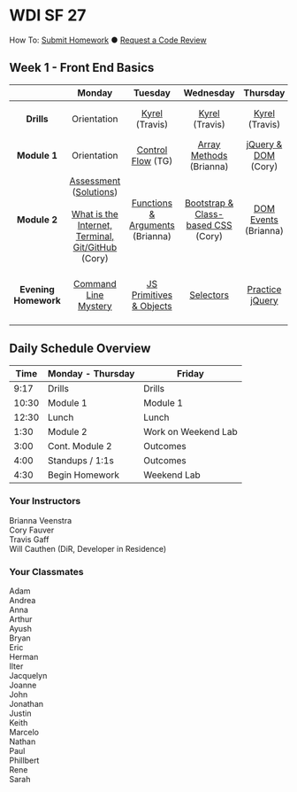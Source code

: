 # WDI SF 27

How To: <a href="https://github.com/SF-WDI-LABS/shared_modules/blob/master/how-to/submit-homework.md" target="blank">Submit Homework</a> ● <a href="https://github.com/SF-WDI-LABS/shared_modules/blob/master/how-to/request-a-code-review.md" target="blank">Request a Code Review</a>

<!-- Week template -->
<!-- ## Week 1 - Front End Basics

|  | Monday | Tuesday | Wednesday | Thursday | Friday |
| :----------: | :----------: | :----------: | :----------: | :----------: | :----------: |
| **Drills** | [title](#) (name) | [title](#) (name) | [title](#) (name) | [title](#) (name) | [title](#) (name) |
| **Module 1** | [title](#) (name) | [title](#) (name) | [title](#) (name) | [title](#) (name) | [title](#) (name) |
| **Module 2** | [title](#) (name) | [title](#) (name) | [title](#) (name) | [title](#) (name) | Outcomes <br><br> [title](#) (name) |
| **Evening Homework** | [title](#) | [title](#) | [title](#) | [title](#) | [title](#) | -->

## Week 1 - Front End Basics

|  | Monday | Tuesday | Wednesday | Thursday | Friday |
| :----------: | :----------: | :----------: | :----------: | :----------: | :----------: |
| **Drills** | Orientation | [Kyrel](#) (Travis) | [Kyrel](#) (Travis) | [Kyrel](#) (Travis) | [Extend Kyrel](#) (Travis) |
| **Module 1** | Orientation | [Control Flow](https://github.com/SF-WDI-LABS/shared_modules/tree/master/01-front-end-basics/js-control-flow/25) (TG) | [Array Methods](#) (Brianna) | [jQuery & DOM](#) (Cory) | [Review](#) (ALL) |
| **Module 2** | [Assessment](https://github.com/SF-WDI-LABS/shared_modules/tree/master/assessments/27-28/day-01) ([Solutions](https://github.com/SF-WDI-LABS/shared_modules/blob/master/assessments/27-28/day-01/solutions.md)) <br><br> [What is the Internet, Terminal, Git/GitHub](https://github.com/SF-WDI-LABS/shared_modules/tree/master/01-front-end-basics/how-the-internet-works/27-28) (Cory) | [Functions & Arguments](#) (Brianna) | [Bootstrap & Class-based CSS](#) (Cory) | [DOM Events](#) (Brianna) |  [Tic-Tac-Toe Weekend Lab](#) <br><br> Outcomes |
| **Evening Homework** | [Command Line Mystery](https://github.com/SF-WDI-LABS/shared_modules/tree/master/homework/27-28/week-01) | [JS Primitives & Objects](#) | [Selectors](#) | [Practice jQuery](#) | [Continue Tic-Tac-Toe Weekend Lab](#) |


## Daily Schedule Overview

Time | Monday - Thursday | Friday |
----- | -------- | -----
9:17  | Drills | Drills
10:30 | Module 1 | Module 1
12:30 | Lunch | Lunch
1:30 | Module 2 | Work on Weekend Lab
3:00 | Cont. Module 2 | Outcomes
4:00 | Standups / 1:1s | Outcomes
4:30 | Begin Homework | Weekend Lab

### Your Instructors
Brianna Veenstra <br>
Cory Fauver <br>
Travis Gaff <br>
Will Cauthen (DiR, Developer in Residence)

### Your Classmates
Adam <br>
Andrea <br>
Anna <br>
Arthur <br>
Ayush <br>
Bryan <br>
Eric <br>
Herman <br>
Ilter <br>
Jacquelyn <br>
Joanne <br>
John <br>
Jonathan <br>
Justin <br>
Keith <br>
Marcelo <br>
Nathan <br>
Paul <br>
Phillbert <br>
Rene <br>
Sarah <br>
